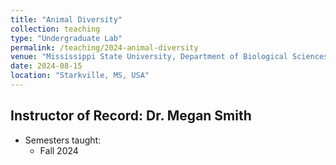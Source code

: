 ```yaml
---
title: "Animal Diversity"
collection: teaching
type: "Undergraduate Lab"
permalink: /teaching/2024-animal-diversity
venue: "Mississippi State University, Department of Biological Sciences"
date: 2024-08-15
location: "Starkville, MS, USA"
---
```


## Instructor of Record: Dr. Megan Smith
* Semesters taught:
  * Fall 2024 
